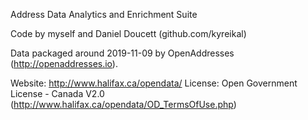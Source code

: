 Address Data Analytics and Enrichment Suite

Code by myself and Daniel Doucett (github.com/kyreikal)

Data packaged around 2019-11-09 by OpenAddresses (http://openaddresses.io).

Website: http://www.halifax.ca/opendata/
License: Open Government License - Canada V2.0 (http://www.halifax.ca/opendata/OD_TermsOfUse.php)
